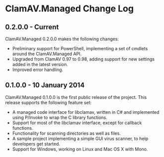 ClamAV.Managed Change Log
=========================

0.2.0.0 - Current
-----------------

ClamAV.Managed 0.2.0.0 makes the following changes:

 * Preliminary support for PowerShell, implementing a set of cmdlets around the
   ClamAV.Managed API.
 * Upgraded from ClamAV 0.97 to 0.98, adding support for new settings added in
   the latest version.
 * Improved error handling.

0.1.0.0 - 10 January 2014
-------------------------

ClamAV.Managed 0.1.0.0 is the first public release of the project. This release
supports the following feature set:

 * A managed code interface for libclamav, written in C# and implemented using
   P/Invoke to wrap the C library functions.
 * Support for most of the libclamav interface, except for callback functions.
 * Functionality for scanning directories as well as files.
 * A sample project implementing a simple GUI virus scanner, to help developers
   get started.
 * Support for Windows, working on Linux and Mac OS X with Mono.
